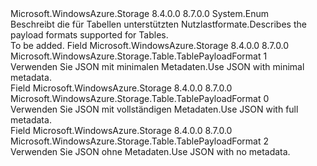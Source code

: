 <Type Name="TablePayloadFormat" FullName="Microsoft.WindowsAzure.Storage.Table.TablePayloadFormat">
  <TypeSignature Language="C#" Value="public enum TablePayloadFormat" />
  <TypeSignature Language="ILAsm" Value=".class public auto ansi sealed TablePayloadFormat extends System.Enum" />
  <TypeSignature Language="DocId" Value="T:Microsoft.WindowsAzure.Storage.Table.TablePayloadFormat" />
  <TypeSignature Language="VB.NET" Value="Public Enum TablePayloadFormat" />
  <TypeSignature Language="F#" Value="type TablePayloadFormat = " />
  <AssemblyInfo>
    <AssemblyName>Microsoft.WindowsAzure.Storage</AssemblyName>
    <AssemblyVersion>8.4.0.0</AssemblyVersion>
    <AssemblyVersion>8.7.0.0</AssemblyVersion>
  </AssemblyInfo>
  <Base>
    <BaseTypeName>System.Enum</BaseTypeName>
  </Base>
  <Docs>
    <summary>
            <span data-ttu-id="335e7-101">Beschreibt die für Tabellen unterstützten Nutzlastformate.</span><span class="sxs-lookup"><span data-stu-id="335e7-101">Describes the payload formats supported for Tables.</span></span>
            </summary>
    <remarks>To be added.</remarks>
  </Docs>
  <Members>
    <Member MemberName="Json">
      <MemberSignature Language="C#" Value="Json" />
      <MemberSignature Language="ILAsm" Value=".field public static literal valuetype Microsoft.WindowsAzure.Storage.Table.TablePayloadFormat Json = int32(1)" />
      <MemberSignature Language="DocId" Value="F:Microsoft.WindowsAzure.Storage.Table.TablePayloadFormat.Json" />
      <MemberSignature Language="VB.NET" Value="Json" />
      <MemberSignature Language="F#" Value="Json = 1" Usage="Microsoft.WindowsAzure.Storage.Table.TablePayloadFormat.Json" />
      <MemberType>Field</MemberType>
      <AssemblyInfo>
        <AssemblyName>Microsoft.WindowsAzure.Storage</AssemblyName>
        <AssemblyVersion>8.4.0.0</AssemblyVersion>
        <AssemblyVersion>8.7.0.0</AssemblyVersion>
      </AssemblyInfo>
      <ReturnValue>
        <ReturnType>Microsoft.WindowsAzure.Storage.Table.TablePayloadFormat</ReturnType>
      </ReturnValue>
      <MemberValue>1</MemberValue>
      <Docs>
        <summary>
            <span data-ttu-id="335e7-102">Verwenden Sie JSON mit minimalen Metadaten.</span><span class="sxs-lookup"><span data-stu-id="335e7-102">Use JSON with minimal metadata.</span></span>
            </summary>
      </Docs>
    </Member>
    <Member MemberName="JsonFullMetadata">
      <MemberSignature Language="C#" Value="JsonFullMetadata" />
      <MemberSignature Language="ILAsm" Value=".field public static literal valuetype Microsoft.WindowsAzure.Storage.Table.TablePayloadFormat JsonFullMetadata = int32(0)" />
      <MemberSignature Language="DocId" Value="F:Microsoft.WindowsAzure.Storage.Table.TablePayloadFormat.JsonFullMetadata" />
      <MemberSignature Language="VB.NET" Value="JsonFullMetadata" />
      <MemberSignature Language="F#" Value="JsonFullMetadata = 0" Usage="Microsoft.WindowsAzure.Storage.Table.TablePayloadFormat.JsonFullMetadata" />
      <MemberType>Field</MemberType>
      <AssemblyInfo>
        <AssemblyName>Microsoft.WindowsAzure.Storage</AssemblyName>
        <AssemblyVersion>8.4.0.0</AssemblyVersion>
        <AssemblyVersion>8.7.0.0</AssemblyVersion>
      </AssemblyInfo>
      <ReturnValue>
        <ReturnType>Microsoft.WindowsAzure.Storage.Table.TablePayloadFormat</ReturnType>
      </ReturnValue>
      <MemberValue>0</MemberValue>
      <Docs>
        <summary>
            <span data-ttu-id="335e7-103">Verwenden Sie JSON mit vollständigen Metadaten.</span><span class="sxs-lookup"><span data-stu-id="335e7-103">Use JSON with full metadata.</span></span>
            </summary>
      </Docs>
    </Member>
    <Member MemberName="JsonNoMetadata">
      <MemberSignature Language="C#" Value="JsonNoMetadata" />
      <MemberSignature Language="ILAsm" Value=".field public static literal valuetype Microsoft.WindowsAzure.Storage.Table.TablePayloadFormat JsonNoMetadata = int32(2)" />
      <MemberSignature Language="DocId" Value="F:Microsoft.WindowsAzure.Storage.Table.TablePayloadFormat.JsonNoMetadata" />
      <MemberSignature Language="VB.NET" Value="JsonNoMetadata" />
      <MemberSignature Language="F#" Value="JsonNoMetadata = 2" Usage="Microsoft.WindowsAzure.Storage.Table.TablePayloadFormat.JsonNoMetadata" />
      <MemberType>Field</MemberType>
      <AssemblyInfo>
        <AssemblyName>Microsoft.WindowsAzure.Storage</AssemblyName>
        <AssemblyVersion>8.4.0.0</AssemblyVersion>
        <AssemblyVersion>8.7.0.0</AssemblyVersion>
      </AssemblyInfo>
      <ReturnValue>
        <ReturnType>Microsoft.WindowsAzure.Storage.Table.TablePayloadFormat</ReturnType>
      </ReturnValue>
      <MemberValue>2</MemberValue>
      <Docs>
        <summary>
            <span data-ttu-id="335e7-104">Verwenden Sie JSON ohne Metadaten.</span><span class="sxs-lookup"><span data-stu-id="335e7-104">Use JSON with no metadata.</span></span>
            </summary>
      </Docs>
    </Member>
  </Members>
</Type>